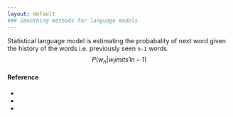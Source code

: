 ```yaml
---
layout: default
### Smoothing methods for language models
---
```

Statistical language model is estimating the probabality of next word given the history of the words i.e. previously seen `n-1` words. $$ P(w_n |w_limits{1}{n-1})$$

#### Reference
* []()
* []()
* []()

